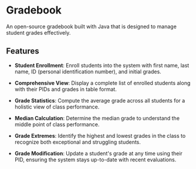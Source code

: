 # Gradebook

An open-source gradebook built with Java that is designed to manage student grades effectively.

## Features

- **Student Enrollment**: Enroll students into the system with first name, last name, ID (personal identification number), and initial grades.

- **Comprehensive View**: Display a complete list of enrolled students along with their PIDs and grades in table format.

- **Grade Statistics**: Compute the average grade across all students for a holistic view of class performance.

- **Median Calculation**: Determine the median grade to understand the middle point of class performance.

- **Grade Extremes**: Identify the highest and lowest grades in the class to recognize both exceptional and struggling students.

- **Grade Modification**: Update a student's grade at any time using their PID, ensuring the system stays up-to-date with recent evaluations.

